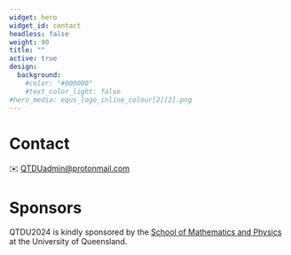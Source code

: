 ```yaml
---
widget: hero
widget_id: contact
headless: false
weight: 90
title: ""
active: true
design:
  background:
    #color: "#000000"
    #text_color_light: false
#hero_media: equs_logo_inline_colour[2][2].png
---
```

# Contact

:envelope: QTDUadmin@protonmail.com

# Sponsors

QTDU2024 is kindly sponsored by the [School of Mathematics and Physics](https://smp.uq.edu.au) at the University of Queensland. <!-- and the Australian Research Council [Centre of Excellence for Engineered Quantum Systems (EQUS)](https://equs.org/). -->
